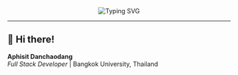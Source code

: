 <div align="center">
  <img src="https://readme-typing-svg.herokuapp.com?font=Fira+Code&pause=1000&color=6366F1&center=true&vCenter=true&width=435&lines=Aphisit+Danchaodang;Full+Stack+Developer" alt="Typing SVG" />
</div>

---

## 👋 Hi there!

**Aphisit Danchaodang**  
*Full Stack Developer* | Bangkok University, Thailand

